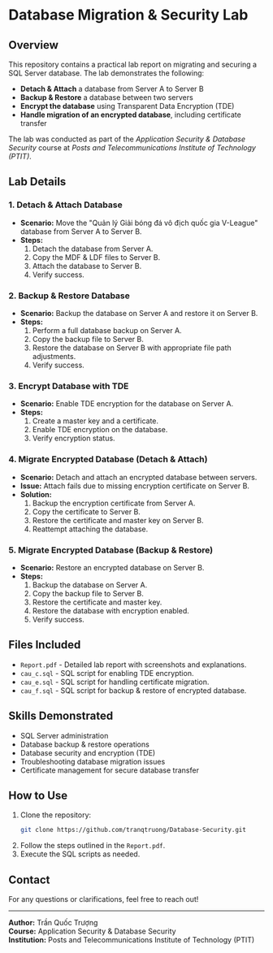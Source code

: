 # Database Migration & Security Lab

## Overview
This repository contains a practical lab report on migrating and securing a SQL Server database. The lab demonstrates the following:

- **Detach & Attach** a database from Server A to Server B
- **Backup & Restore** a database between two servers
- **Encrypt the database** using Transparent Data Encryption (TDE)
- **Handle migration of an encrypted database**, including certificate transfer

The lab was conducted as part of the *Application Security & Database Security* course at *Posts and Telecommunications Institute of Technology (PTIT)*.

## Lab Details
### 1. Detach & Attach Database
- **Scenario:** Move the "Quản lý Giải bóng đá vô địch quốc gia V-League" database from Server A to Server B.
- **Steps:**
  1. Detach the database from Server A.
  2. Copy the MDF & LDF files to Server B.
  3. Attach the database to Server B.
  4. Verify success.

### 2. Backup & Restore Database
- **Scenario:** Backup the database on Server A and restore it on Server B.
- **Steps:**
  1. Perform a full database backup on Server A.
  2. Copy the backup file to Server B.
  3. Restore the database on Server B with appropriate file path adjustments.
  4. Verify success.

### 3. Encrypt Database with TDE
- **Scenario:** Enable TDE encryption for the database on Server A.
- **Steps:**
  1. Create a master key and a certificate.
  2. Enable TDE encryption on the database.
  3. Verify encryption status.

### 4. Migrate Encrypted Database (Detach & Attach)
- **Scenario:** Detach and attach an encrypted database between servers.
- **Issue:** Attach fails due to missing encryption certificate on Server B.
- **Solution:**
  1. Backup the encryption certificate from Server A.
  2. Copy the certificate to Server B.
  3. Restore the certificate and master key on Server B.
  4. Reattempt attaching the database.

### 5. Migrate Encrypted Database (Backup & Restore)
- **Scenario:** Restore an encrypted database on Server B.
- **Steps:**
  1. Backup the database on Server A.
  2. Copy the backup file to Server B.
  3. Restore the certificate and master key.
  4. Restore the database with encryption enabled.
  5. Verify success.

## Files Included
- `Report.pdf` - Detailed lab report with screenshots and explanations.
- `cau_c.sql` - SQL script for enabling TDE encryption.
- `cau_e.sql` - SQL script for handling certificate migration.
- `cau_f.sql` - SQL script for backup & restore of encrypted database.

## Skills Demonstrated
- SQL Server administration
- Database backup & restore operations
- Database security and encryption (TDE)
- Troubleshooting database migration issues
- Certificate management for secure database transfer

## How to Use
1. Clone the repository:
   ```bash
   git clone https://github.com/tranqtruong/Database-Security.git
   ```
2. Follow the steps outlined in the `Report.pdf`.
3. Execute the SQL scripts as needed.

## Contact
For any questions or clarifications, feel free to reach out!

---
**Author:** Trần Quốc Trượng  
**Course:** Application Security & Database Security  
**Institution:** Posts and Telecommunications Institute of Technology (PTIT)  

